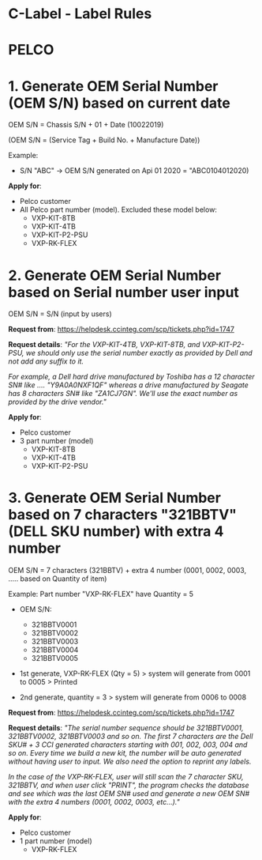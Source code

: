 # C-Label - Label Rules

# PELCO 

# 1. Generate OEM Serial Number (OEM S/N) based on current date

OEM S/N = Chassis S/N + 01 + Date (10022019)

(OEM S/N = (Service Tag + Build No. + Manufacture Date))

Example:  
* S/N "ABC" -> OEM S/N generated on Api 01 2020 = "ABC0104012020)

**Apply for**:
- Pelco customer
- All Pelco part number (model). Excluded these model below:
    -  VXP-KIT-8TB
    -  VXP-KIT-4TB
    -  VXP-KIT-P2-PSU
    -  VXP-RK-FLEX


# 2. Generate OEM Serial Number based on Serial number user input

OEM S/N = S/N (input by users)

**Request from**: https://helpdesk.ccinteg.com/scp/tickets.php?id=1747

**Request details**: *"For the VXP-KIT-4TB, VXP-KIT-8TB, and VXP-KIT-P2-PSU, we should only use the serial number exactly as provided by Dell and not add any suffix to it.*

*For example, a Dell hard drive manufactured by Toshiba has a 12 character SN# like .... "Y9A0A0NXF1QF" whereas a drive manufactured by Seagate has 8 characters SN# like "ZA1CJ7GN".  We'll use the exact number as provided by the drive vendor."*

**Apply for**:
- Pelco customer
- 3 part number (model)
    -  VXP-KIT-8TB
    -  VXP-KIT-4TB
    -  VXP-KIT-P2-PSU


# 3. Generate OEM Serial Number based on 7 characters "321BBTV" (DELL SKU number) with extra 4 number

OEM S/N = 7 characters (321BBTV) + extra 4 number (0001, 0002, 0003, ..... based on Quantity of item)

Example: Part number "VXP-RK-FLEX" have Quantity = 5

- OEM S/N: 
    -  321BBTV0001
    -  321BBTV0002
    -  321BBTV0003
    -  321BBTV0004
    -  321BBTV0005


- 1st generate, VXP-RK-FLEX (Qty = 5) > system will generate from 0001 to 0005 > Printed
- 2nd generate, quantity = 3 > system will generate from 0006 to 0008 

**Request from**: https://helpdesk.ccinteg.com/scp/tickets.php?id=1747

**Request details**: *"The serial number sequence should be 321BBTV0001, 321BBTV0002, 321BBTV0003 and so on.  The first 7 characters are the Dell SKU# + 3 CCI generated characters starting with 001, 002, 003, 004 and so on.    Every time we build a new kit, the number will be auto generated without having user to input.  We also need the option to reprint any labels.*

*In the case of the VXP-RK-FLEX, user will still scan the 7 character SKU, 321BBTV, and when user click "PRINT", the program checks the database and see which was the last OEM SN# used and generate a new OEM SN# with the extra 4 numbers (0001, 0002, 0003, etc...)."*

**Apply for**:
- Pelco customer
- 1 part number (model)
    -  VXP-RK-FLEX
